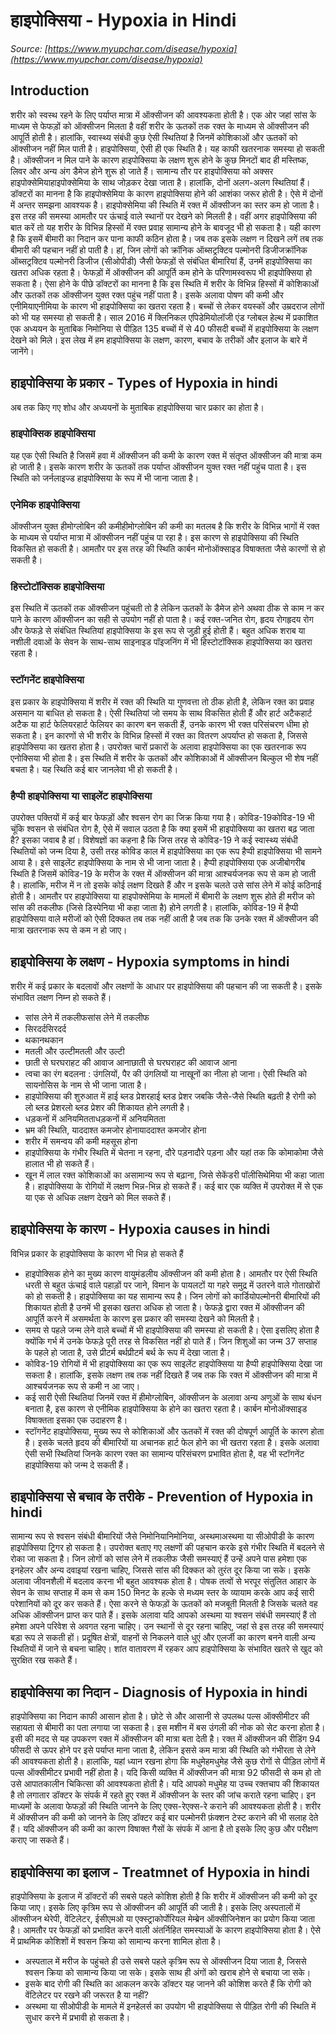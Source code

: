 # हाइपोक्सिया - Hypoxia in Hindi
_Source: [https://www.myupchar.com/disease/hypoxia](https://www.myupchar.com/disease/hypoxia)_

## Introduction
शरीर को स्वस्थ रहने के लिए पर्याप्त मात्रा में ऑक्सीजन की आवश्यकता होती है। एक ओर जहां सांस के माध्यम से फेफड़ों को ऑक्सीजन मिलता है वहीं शरीर के ऊतकों तक रक्त के माध्यम से ऑक्सीजन की आपूर्ति होती है। हालांकि, स्वास्थ्य संबंधी कुछ ऐसी स्थितियां है जिनमें कोशिकाओं और ऊतकों को ऑक्सीजन नहीं मिल पाती है। हाइपोक्सिया, ऐसी ही एक स्थिति है। यह काफी खतरनाक समस्या हो सकती है। ऑक्सीजन न मिल पाने के कारण हाइपोक्सिया के लक्षण शुरू होने के कुछ मिनटों बाद ही मस्तिष्क, लिवर और अन्य अंग डैमेज होने शुरू हो जाते हैं।
सामान्य तौर पर हाइपोक्सिया को अक्सर हाइपोक्सेमियाहाइपोक्सेमिया के साथ जोड़कर देखा जाता है। हालांकि, दोनों अलग-अलग स्थितियां हैं। डॉक्टरों का मानना है कि हाइपोक्सेमिया के कारण हाइपोक्सिया होने की आशंका जरूर होती है। ऐसे में दोनों में अन्तर समझना आवश्यक है। हाइपोक्सेमिया की स्थिति में रक्त में ऑक्सीजन का स्तर कम हो जाता है। इस तरह की समस्या आमतौर पर ऊंचाई वाले स्थानों पर देखने को मिलती है। वहीं अगर हाइपोक्सिया की बात करें तो यह शरीर के विभिन्न हिस्सों में रक्त प्रवाह सामान्य होने के बावजूद भी हो सकता है। यही कारण है कि इसमें बीमारी का निदान कर पाना काफी कठिन होता है।
जब तक इसके लक्षण न दिखने लगें तब तक बीमारी की पहचान नहीं हो पाती है। हां, जिन लोगों को क्रॉनिक ऑब्सट्रक्टिव पल्मोनरी डिजीजक्रॉनिक ऑब्सट्रक्टिव पल्मोनरी डिजीज (सीओपीडी) जैसी फेफड़ों से संबंधित बीमारियां हैं, उनमें हाइपोक्सिया का खतरा अधिक रहता है। फेफड़ों में ऑक्सीजन की आपूर्ति कम होने के परिणामस्वरूप भी हाइपोक्सिया हो सकता है। ऐसा होने के ​पीछे डॉक्टरों का मानना है कि इस स्थिति में शरीर के विभिन्न हिस्सों में कोशिकाओं और ऊतकों तक ऑक्सीजन युक्त रक्त पहुंच नहीं पाता है। इसके अलावा पोषण की कमी और एनीमियाएनीमिया के कारण भी हाइपोक्सिया का खतरा रहता है। बच्चों से लेकर वयस्कों और उम्रदराज लोगों को भी यह समस्या हो सकती है। साल 2016 में क्लिनिकल एपिडेमियोलॉजी एंड ग्लोबल हेल्थ में प्रकाशित एक अध्ययन के मुताबिक निमोनिया से पीड़ित 135 बच्चों में से 40 फीसदी बच्चों में हाइपोक्सिया के लक्षण देखने को मिले।
इस लेख में हम हाइपोक्सिया के लक्षण, कारण, बचाव के तरीकों और इलाज के बारे में जानेंगे।

## हाइपोक्सिया के प्रकार - Types of Hypoxia in hindi
अब तक किए गए शोध और अध्ययनों के मुताबिक हाइपोक्सिया चार प्रकार का होता है।
### हाइपोक्सिक हाइपोक्सिया
यह एक ऐसी स्थिति है जिसमें हवा में ऑक्सीजन की कमी के कारण रक्त में संतृप्त ऑक्सीजन की मात्रा कम हो जाती है। इसके कारण शरीर के ऊतकों तक पर्याप्त ऑक्सीजन युक्त रक्त नहीं पहुंच पाता है। इस स्थिति को जर्नलाइज्ड हाइपोक्सिया के रूप में भी जाना जाता है।
### एनेमिक हाइपोक्सिया
ऑक्सीजन युक्त हीमोग्लोबिन की कमीहीमोग्लोबिन की कमी का मतलब है कि शरीर के विभिन्न भागों में रक्त के माध्यम से पर्याप्त मात्रा में ऑक्सीजन नहीं पहुंच पा रहा है। इस कारण से हाइपोक्सिया की स्थिति विकसित हो सकती है। आमतौर पर इस तरह की स्थिति कार्बन मोनोऑक्साइड विषाक्तता जैसे कारणों से हो सकती है।
### हिस्टोटॉक्सिक हाइपोक्सिया
इस स्थिति में ऊतकों तक ऑक्सीजन पहुंचती तो है लेकिन ऊतकों के डैमेज होने अथवा ठीक से काम न कर पाने के कारण ऑक्सीजन का सही से उपयोग नहीं हो पाता है। कई रक्त-जनित रोग, हृदय रोगहृदय रोग और फेफड़े से संबंधित स्थितियां हाइपोक्सिया के इस रूप से जुड़ी हुई होती हैं। बहुत अधिक शराब या नशीली दवाओं के सेवन के साथ-साथ साइनाइड पॉइजनिंग में भी हिस्टोटॉक्सिक हाइपोक्सिया का खतरा रहता है।
### स्टॉगनेंट हाइपोक्सिया
इस प्रकार के हाइपोक्सिया में शरीर में रक्त की स्थिति या गुणवत्ता तो ठीक होती है, लेकिन रक्त का प्रवाह असमान या बाधित हो सकता है। ऐसी स्थितियां जो समय के साथ विकसित होती हैं और हार्ट अटैकहार्ट अटैक या हार्ट फेलियरहार्ट फेलियर का कारण बन सकती हैं, उनके कारण भी रक्त परिसंचरण धीमा हो सकता है। इन कारणों से भी शरीर के विभिन्न हिस्सों में रक्त का वितरण अपर्याप्त हो सकता है, जिससे हाइपोक्सिया का खतरा होता है।
उपरोक्त चारों प्रकारों के अलावा हाइपोक्सिया का एक खतरनाक रूप एनोक्सिया भी होता है। इस स्थिति में शरीर के ऊतकों और कोशिकाओं में ऑक्सीजन बिल्कुल भी शेष नहीं बचता है। यह स्थिति कई बार जानलेवा भी हो सकती है।
### हैप्पी हाइपोक्सिया या साइलेंट हाइपोक्सिया
उपरोक्त पक्तियों में कई बार फेफड़ों और श्वसन रोग का जिक्र किया गया है। कोविड-19कोविड-19 भी चूंकि श्वसन से संबंधित रोग है, ऐसे में सवाल उठता है कि क्या इसमें भी हाइपोक्सिया का खतरा बढ़ जाता है? इसका जवाब है हां। विशेषज्ञों का कहना है कि जिस तरह से कोविड-19 ने कई स्वास्थ्य संबंधी स्थितियों को जन्म दिया है, उसी तरह कोविड काल में हाइपोक्सिया का एक रूप हैप्पी हाइपोक्सिया भी सामने आया है। इसे साइलेंट हाइपोक्सिया के नाम से भी जाना जाता है।
हैप्पी हाइपोक्सिया एक अजीबोगरीब स्थिति है जिसमें कोविड-19 के मरीज के रक्त में ऑक्सीजन की मात्रा आश्चर्यजनक रूप से कम हो जाती है। हालांकि, मरीज में न तो इसके कोई लक्षण दिखते हैं और न इसके चलते उसे सांस लेने में कोई कठिनाई होती है। आमतौर पर हाइपोक्सिया या हाइपोक्सेमिया के मामलों में बीमारी के लक्षण शुरू होते ही मरीज को सांस की तकलीफ (जिसे डिस्पेनिया भी कहा जाता है) होने लगती है। हालांकि, कोविड-19 में हैप्पी हाइपोक्सिया वाले मरीजों को ऐसी दिक्कत तब तक नहीं आती है जब तक कि उनके रक्त में ऑक्सीजन की मात्रा खतरनाक रूप से कम न हो जाए।

## हाइपोक्सिया के लक्षण - Hypoxia symptoms in hindi
शरीर में कई प्रकार के बदलावों और लक्षणों के आधार पर हाइपोक्सिया की पहचान की जा सकती है। इसके संभावित लक्षण निम्न हो सकते हैं।
- सांस लेने में तकलीफसांस लेने में तकलीफ
- सिरदर्दसिरदर्द
- थकानथकान
- मतली और उल्टीमतली और उल्टी
- छाती से घरघराहट की आवाज आनाछाती से घरघराहट की आवाज आना
- त्वचा का रंग बदलना : उंगलियों, पैर की उंगलियों या नाखूनों का नीला हो जाना। ऐसी स्थिति को सायनोसिस के नाम से भी जाना जाता है।
- हाइपोक्सिया की शुरुआत में हाई ब्लड प्रेशरहाई ब्लड प्रेशर जबकि जैसे-जैसे स्थिति बढ़ती है रोगी को लो ब्लड प्रेशरलो ब्लड प्रेशर की शिकायत होने लगती है।
- धड़कनों में अनियमितताधड़कनों में अनियमितता
- भ्रम की स्थिति, याददाश्त कमजोर होनायाददाश्त कमजोर होना
- शरीर में समन्वय की कमी महसूस होना
- हाइपोक्सिया के गंभीर स्थिति में चेतना न रहना, दौरे पड़नादौरे पड़ना और यहां तक कि कोमाकोमा जैसे हालात भी हो सकते हैं।
- खून में लाल रक्त कोशिकाओं का असामान्य रूप से बढ़ाना, जिसे सेकेंडरी पॉलीसिथेमिया भी कहा जाता है।
हाइपोक्सिया के रोगियों में लक्षण भिन्न-भिन्न हो सकते हैं। कई बार एक व्यक्ति में उपरोक्त में से एक या एक से अधिक लक्षण देखने को मिल सकते हैं।

## हाइपोक्सिया के कारण - Hypoxia causes in hindi
विभिन्न प्रकार के हाइपोक्सिया के कारण भी भिन्न हो सकते हैं
- हाइपोक्सिक होने का मुख्य कारण वायुमंडलीय ऑक्सीजन की कमी होता है। आमतौर पर ऐसी स्थिति धरती से बहुत ऊंचाई वाले पहाड़ों पर जाने, विमान के पायलटों या गहरे समुद्र में उतरने वाले गोताखोरों को हो सकती है। हाइपोक्सिया का यह सामान्य रूप है। जिन लोगों को कार्डियोपल्मोनरी बीमारियों की शिकायत होती है उनमें भी इसका खतरा अधिक हो जाता है। फेफड़े द्वारा रक्त में ऑक्सीजन की आपूर्ति करने में असमर्थता के कारण इस प्रकार की समस्या देखने को मिलती है।
- समय से पहले जन्म लेने वाले बच्चों में भी हाइपोक्सिया की समस्या हो सकती है। ऐसा इसलिए होता है क्योंकि गर्भ में उनके फेफड़े पूरी तरह से विकसित नहीं हो पाते हैं। जिन शिशुओं का जन्म 37 सप्ताह के पहले हो जाता है, उसे प्रीटर्म बर्थप्रीटर्म बर्थ के रूप में देखा जाता है।
- कोविड-19 रोगियों में भी हाइपोक्सिया का एक रूप साइलेंट हाइपोक्सिया या हैप्पी हाइपोक्सिया देखा जा सकता है। हालांकि, इसके लक्षण तब तक नहीं दिखते हैं जब तक कि रक्त में ऑक्सीजन की मात्रा में आश्चर्यजनक रूप से कमी न आ जाए।
- कई सारी ऐसी स्थितियां जिनमें रक्त में हीमोग्लोबिन, ऑक्सीजन के अलावा अन्य अणुओं के साथ बंधन बनाता है, इस कारण से एनीमिक हाइपोक्सिया के होने का खतरा रहता है। कार्बन मोनोऑक्साइड विषाक्तता इसका एक उदाहरण है।
- स्टॉगनेंट हाइपोक्सिया, मुख्य रूप से कोशिकाओं और ऊतकों में रक्त की दोषपूर्ण आपूर्ति के कारण होता है। इसके चलते हृदय की बीमारियों या अचानक हार्ट फेल होने का भी खतरा रहता है। इसके अलावा ऐसी सभी स्थितियां जिनके कारण रक्त का सामान्य परिसंचरण प्रभावित होता है, वह भी स्टॉगनेंट हाइपोक्सिया को जन्म दे सकती हैं।

## हाइपोक्सिया से बचाव के तरीके - Prevention of Hypoxia in hindi
सामान्य रूप से श्वसन संबंधी बीमारियों जैसे निमोनियानिमोनिया, अस्थमाअस्थमा या सीओपीडी के कारण हाइपोक्सिया ट्रिगर हो सकता है। उपरोक्त बताए गए लक्षणों की पहचान करके इसे गंभीर स्थिति में बदलने से रोका जा सकता है। जिन लोगों को सांस लेने में तकलीफ जैसी समस्याएं हैं उन्हें अपने पास हमेशा एक इनहेलर और अन्य दवाइयां रखना चाहिए, जिससे सांस की दिक्कत को तुरंत दूर किया जा सके।
इसके अलावा जीवनशैली में बदलाव करना भी बहुत आवश्यक होता है। पोषक तत्वों से भरपूर संतुलित आहार के सेवन के साथ सप्ताह में कम से कम 150 मिनट के हल्के से मध्यम स्तर के व्यायाम करके आप कई सारी परेशानियों को दूर कर सकते हैं। ऐसा करने से फेफड़ों के ऊतकों को मजबूती मिलती है जिसके चलते वह अधिक ऑक्सीजन प्राप्त कर पाते हैं। इसके अलावा यदि आपको अस्थमा या श्वसन संबंधी समस्याएं हैं तो हमेशा अपने परिवेश से अवगत रहना चाहिए। उन स्थानों से दूर रहना चाहिए, जहां से इस तरह की समस्याएं बड़ा रूप ले सकती हों। प्रदूषित क्षेत्रों, वाहनों से निकलने वाले धुएं और एलर्जी का कारण बनने वाली अन्य स्थितियों में जाने से बचना चाहिए। शांत वातावरण में रहकर आप हाइपोक्सिया के संभावित खतरे से खुद को सुरक्षित रख सकते हैं।

## हाइपोक्सिया का निदान - Diagnosis of Hypoxia in hindi
हाइपोक्सिया का निदान काफी आसान होता है। छोटे से और आसानी से उपलब्ध पल्स ऑक्सीमीटर की सहायता से बीमारी का पता लगाया जा सकता है। इस मशीन में बस उंगली की नोक को सेट करना होता है। इसी की मदद से यह उपकरण रक्त में ऑक्सीजन की मात्रा बता देती है। रक्त में ऑक्सीजन की रीडिंग 94 फीसदी से ऊपर होने पर इसे पर्याप्त माना जाता है, लेकिन इससे कम मात्रा की स्थिति को गंभीरता से लेने की आवश्यकता होती है। हालांकि, यहां ध्यान रखना होगा कि मधुमेहमधुमेह जैसे कुछ रोगों से पीड़ित लोगों में पल्स ऑक्सीमीटर प्रभावी नहीं होता है।
यदि किसी व्यक्ति में ऑक्सीजन की मात्रा 92 फीसदी से कम हो तो उसे आपातकालीन चिकित्सा की आवश्यकता होती है। यदि आपको मधुमेह या उच्च रक्तचाप की शिकायत है तो लगातार डॉक्टर के संपर्क में रहते हुए रक्त में ऑक्सीजन के स्तर की जांच कराते रहना चाहिए।
इन माध्यमों के अलावा फेफड़ों की स्थिति जानने के लिए एक्स-रेएक्स-रे कराने की आवश्यकता होती है। शरीर में ऑक्सीजन की कमी को जानने के लिए डॉक्टर कई बार पल्मोनरी फ़ंक्शन टेस्ट कराने की भी सलाह देते हैं। यदि ऑक्सीजन की कमी का कारण विषाक्त गैसों के संपर्क में आना है तो इसके लिए कुछ और परीक्षण कराए जा सकते हैं।

## हाइपोक्सिया का इलाज - Treatmnet of Hypoxia in hindi
हाइपोक्सिया के इलाज में डॉक्टरों की सबसे पहले कोशिश होती है कि शरीर में ऑक्सीजन की कमी को दूर किया जाए। इसके लिए कृत्रिम रूप से ऑक्सीजन की आपूर्ति की जाती है। इसके लिए अस्पतालों में ऑक्सीजन थेरेपी, वेंटिलेटर, ईसीएमओ या एक्स्ट्राकोर्पोरियल मेम्ब्रेन ऑक्सीजिनेशन का प्रयोग किया जाता है।
आमतौर पर फेफड़ों को प्रभावित करने वाली अंतर्निहित समस्याओं के कारण हाइपोक्सिया होता है। ऐसे में प्राथमिक कोशिशों में श्वसन क्रिया को सामान्य करना शामिल होता है।
- अस्पताल में मरीज के पहुंचते ही उसे सबसे पहले कृत्रिम रूप से ऑक्सीजन दिया जाता है, जिससे श्वसन क्रिया को सामान्य किया जा सके। इसके साथ ही अंगों को खराब होने से बचाया जा सके।
- इसके बाद रोगी की स्थिति का आकलन करके डॉक्टर यह जानने की कोशिश करते हैं कि रोगी को वेंटिलेटर पर रखने की जरूरत है या नहीं?
- अस्थमा या सीओपीडी के मामले में इनहेलर्स का उपयोग भी हाइपोक्सिया से पीड़ित रोगी की स्थिति में सुधार करने में प्रभावी हो सकता है।

